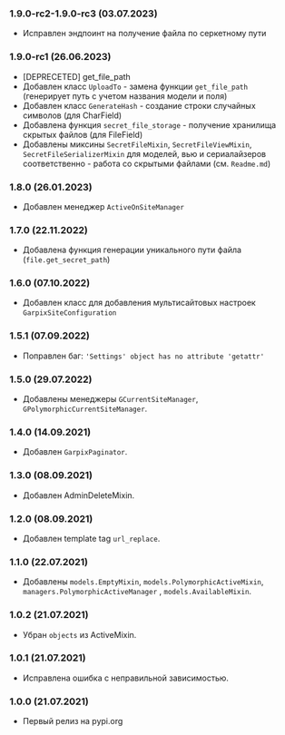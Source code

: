 ### 1.9.0-rc2-1.9.0-rc3 (03.07.2023)

- Исправлен эндпоинт на получение файла по серкетному пути

### 1.9.0-rc1 (26.06.2023)

- [DEPRECETED] get_file_path
- Добавлен класс `UploadTo` - замена функции `get_file_path` (генерирует путь с учетом названия модели и поля)
- Добавлен класс `GenerateHash` - создание строки случайных символов (для CharField)
- Добавлена функция `secret_file_storage` - получение хранилища скрытых файлов (для FileField)
- Добавлены миксины `SecretFileMixin`, `SecretFileViewMixin`, `SecretFileSerializerMixin` для моделей, вью и сериалайзеров соответственно - работа со скрытыми файлами (см. `Readme.md`)

### 1.8.0 (26.01.2023)

- Добавлен менеджер `ActiveOnSiteManager`

### 1.7.0 (22.11.2022)

- Добавлена функция генерации уникального пути файла (`file.get_secret_path`)

### 1.6.0 (07.10.2022)

- Добавлен класс для добавления мультисайтовых настроек `GarpixSiteConfiguration`

### 1.5.1 (07.09.2022)

- Поправлен баг: `'Settings' object has no attribute 'getattr'`

### 1.5.0 (29.07.2022)

- Добавлены менеджеры `GCurrentSiteManager`, `GPolymorphicCurrentSiteManager`.

### 1.4.0 (14.09.2021)

- Добавлен `GarpixPaginator`.

### 1.3.0 (08.09.2021)

- Добавлен AdminDeleteMixin.

### 1.2.0 (08.09.2021)

- Добавлен template tag `url_replace`.

### 1.1.0 (22.07.2021)

- Добавлены `models.EmptyMixin`, `models.PolymorphicActiveMixin`, `managers.PolymorphicActiveManager`
  , `models.AvailableMixin`.

### 1.0.2 (21.07.2021)

- Убран `objects` из ActiveMixin.

### 1.0.1 (21.07.2021)

- Исправлена ошибка с неправильной зависимостью.

### 1.0.0 (21.07.2021)

- Первый релиз на pypi.org
